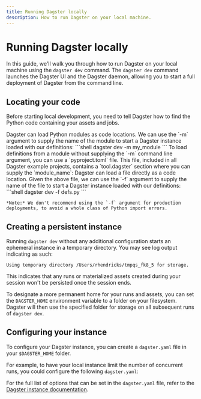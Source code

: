 ```yaml
---
title: Running Dagster locally
description: How to run Dagster on your local machine.
---
```


# Running Dagster locally

In this guide, we'll walk you through how to run Dagster on your local machine using the `dagster dev` command.  The `dagster dev` command launches the Dagster UI and the Dagster daemon, allowing you to start a full deployment of Dagster from the command line.

## Locating your code

Before starting local development, you need to tell Dagster how to find the Python code containing your assets and jobs.

<Tabs>
  <TabItem value="module" label="From a module">
    Dagster can load Python modules as code locations.
    <CodeExample filePath="guides/tbd/definitions.py" language="python" title="my_module/__init__.py" />
    We can use the `-m` argument to supply the name of the module to start a Dagster instance loaded with our definitions:
    ```shell
    dagster dev -m my_module
    ```

  </TabItem>
  <TabItem value="without-args" label="Without command line arguments">
    To load definitions from a module without supplying the `-m` command line argument, you can use a `pyproject.toml` file. This file, included in all Dagster example projects, contains a `tool.dagster` section where you can supply the `module_name`:
    <CodeExample filePath="guides/tbd/pyproject.toml" language="toml" title="pyproject.toml" />


  </TabItem>
  <TabItem value="file" label="From a file">
    Dagster can load a file directly as a code location.
    <CodeExample filePath="guides/tbd/definitions.py" language="python" title="definitions.py" />
    Given the above file, we can use the `-f` argument to supply the name of the file to start a Dagster instance loaded with our definitions:
    ```shell
    dagster dev -f defs.py
    ```

    *Note:* We don't recommend using the `-f` argument for production deployments, to avoid a whole class of Python import errors.

  </TabItem>
</Tabs>

## Creating a persistent instance

Running `dagster dev` without any additional configuration starts an ephemeral instance in a temporary directory.  You may see log output indicating as such:
```shell
Using temporary directory /Users/rhendricks/tmpqs_fk8_5 for storage.
```
This indicates that any runs or materialized assets created during your session won't be persisted once the session ends.

To designate a more permanent home for your runs and assets, you can set the `DAGSTER_HOME` environment variable to a folder on your filesystem. Dagster will then use the specified folder for storage on all subsequent runs of `dagster dev`.

## Configuring your instance

To configure your Dagster instance, you can create a `dagster.yaml` file in your `$DAGSTER_HOME` folder.

For example, to have your local instance limit the number of concurrent runs, you could configure the following `dagster.yaml`:
    <CodeExample filePath="guides/tbd/dagster.yaml" language="yaml" title="$DAGSTER_HOME/dagster.yaml" />


For the full list of options that can be set in the `dagster.yaml` file, refer to the [Dagster instance documentation](/todo).

